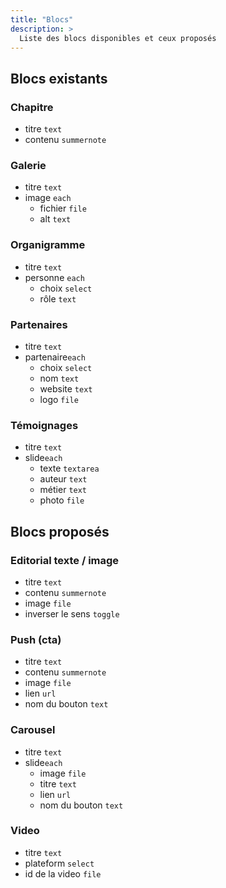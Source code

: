 ```yaml
---
title: "Blocs"
description: >
  Liste des blocs disponibles et ceux proposés
---
```


## Blocs existants 

### Chapitre
* titre ```text```
* contenu ```summernote```

### Galerie
* titre ```text```
* image ```each```
  * fichier ```file```
  * alt ```text```

### Organigramme
* titre ```text```
* personne ```each```
  * choix ```select```
  * rôle ```text```

### Partenaires
* titre ```text```
* partenaire```each```
  * choix ```select```
  * nom ```text```
  * website ```text```
  * logo ```file```

### Témoignages
* titre ```text```
* slide```each```
  * texte ```textarea```
  * auteur ```text```
  * métier ```text```
  * photo ```file```


## Blocs proposés 

### Editorial texte / image
* titre ```text```
* contenu ```summernote```
* image ```file```
* inverser le sens ```toggle```

### Push (cta)
* titre ```text```
* contenu ```summernote```
* image ```file```
* lien ```url```
* nom du bouton ```text```

### Carousel
* titre ```text```
* slide```each```
  * image ```file```
  * titre ```text```
  * lien ```url```
  * nom du bouton ```text```

### Video
* titre ```text```
* plateform ```select```
* id de la video ```file```
